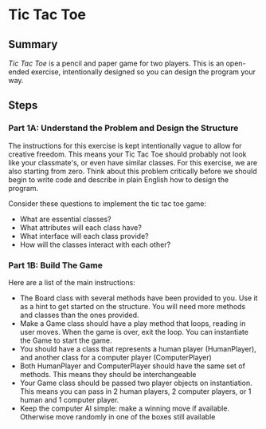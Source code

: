 # Tic Tac Toe
 
## Summary  
*Tic Tac Toe* is a pencil and paper game for two players. This is an open-ended exercise, intentionally designed so you can design the program your way.

## Steps  

### Part 1A: Understand the Problem and Design the Structure
The instructions for this exercise is kept intentionally vague to allow for creative freedom. This means your Tic Tac Toe should probably not look like your classmate's, or even have similar classes. For this exercise, we are also starting from zero.  Think about this problem critically before we should begin to write code and describe in plain English how to design the program.  


Consider these questions to implement the tic tac toe game:
        
- What are essential classes?
- What attributes will each class have?
- What interface will each class provide?
- How will the classes interact with each other?

### Part 1B: Build The Game

Here are a list of the main instructions:
- The Board class with several methods have been provided to you. Use it as a hint to get started on the structure. You will need more methods and classes than the ones provided.
- Make a Game class should have a play method that loops, reading in user moves. When the game is over, exit the loop. You can instantiate the Game to start the game.
- You should have a class that represents a human player (HumanPlayer), and another class for a computer player (ComputerPlayer)
- Both HumanPlayer and ComputerPlayer should have the same set of methods. This means they should be interchangeable
- Your Game class should be passed two player objects on instantiation. This means you can pass in 2 human players, 2 computer players, or 1 human and 1 computer player.
- Keep the computer AI simple: make a winning move if available. Otherwise move randomly in one of the boxes still available

